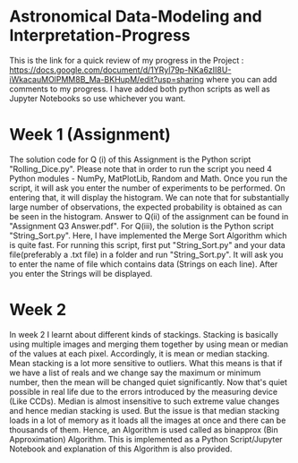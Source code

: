 # Astronomical Data-Modeling and Interpretation-Progress
This is the link for a quick review of my progress in the Project : https://docs.google.com/document/d/1YRyl79p-NKa6zII8U-iWkacauMOlPMM8B_Ma-BKHupM/edit?usp=sharing where you can add comments to my progress. I have added both python scripts as well as Jupyter Notebooks so use whichever you want.
# Week 1 (Assignment)
The solution code for Q (i) of this Assignment is the Python script "Rolling_Dice.py". Please note that in order to run the script you need 4 Python modules - NumPy, MatPlotLib, Random and Math. Once you run the script, it will ask you enter the number of experiments to be performed. On entering that, it will display the histogram. We can note that for substantially large number of observations, the expected probability is obtained as can be seen in the histogram. Answer to Q(ii) of the assignment can be found in "Assignment Q3 Answer.pdf". For Q(iii), the solution is the Python script "String_Sort.py". Here, I have implemented the Merge Sort Algorithm which is quite fast. For running this script, first put "String_Sort.py" and your data file(preferably a .txt file) in a folder and run "String_Sort.py". It will ask you to enter the name of file which contains data (Strings on each line). After you enter the Strings will be displayed.
# Week 2
In week 2 I learnt about different kinds of stackings. Stacking is basically using multiple images and merging them together by using mean or median of the values at each pixel. Accordingly, it is mean or median stacking. Mean stacking is a lot more sensitive to outliers. What this means is that if we have a list of reals and we change say the maximum or minimum number, then the mean will be changed quiet significantly. Now that's quiet possible in real life due to the errors introduced by the measuring device (Like CCDs). Median is almost insensitive to such extreme value changes and hence median stacking is used. But the issue is that median stacking loads in a lot of memory as it loads all the images at once and there can be thousands of them. Hence, an Algorithm is used called as binapprox (Bin Approximation) Algorithm. This is implemented as a Python Script/Jupyter Notebook and explanation of this Algorithm is also provided. 
